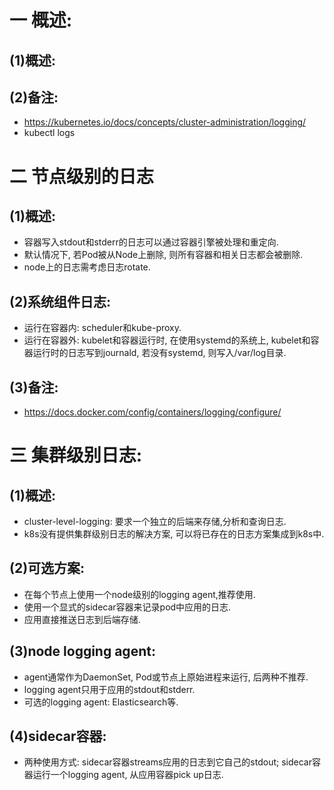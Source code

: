# 一 概述:
## (1)概述:

## (2)备注:
- https://kubernetes.io/docs/concepts/cluster-administration/logging/
- kubectl logs

# 二 节点级别的日志
## (1)概述:
- 容器写入stdout和stderr的日志可以通过容器引擎被处理和重定向.
- 默认情况下, 若Pod被从Node上删除, 则所有容器和相关日志都会被删除.
- node上的日志需考虑日志rotate.

## (2)系统组件日志:
- 运行在容器内: scheduler和kube-proxy.
- 运行在容器外: kubelet和容器运行时, 在使用systemd的系统上, kubelet和容器运行时的日志写到journald, 若没有systemd, 则写入/var/log目录.

## (3)备注:
- https://docs.docker.com/config/containers/logging/configure/

# 三 集群级别日志:
## (1)概述:
- cluster-level-logging: 要求一个独立的后端来存储,分析和查询日志.
- k8s没有提供集群级别日志的解决方案, 可以将已存在的日志方案集成到k8s中.

## (2)可选方案:
- 在每个节点上使用一个node级别的logging agent,推荐使用.
- 使用一个显式的sidecar容器来记录pod中应用的日志.
- 应用直接推送日志到后端存储.

## (3)node logging agent:
- agent通常作为DaemonSet, Pod或节点上原始进程来运行, 后两种不推荐.
- logging agent只用于应用的stdout和stderr.
- 可选的logging agent: Elasticsearch等.

## (4)sidecar容器:
- 两种使用方式: sidecar容器streams应用的日志到它自己的stdout; sidecar容器运行一个logging agent, 从应用容器pick up日志.

